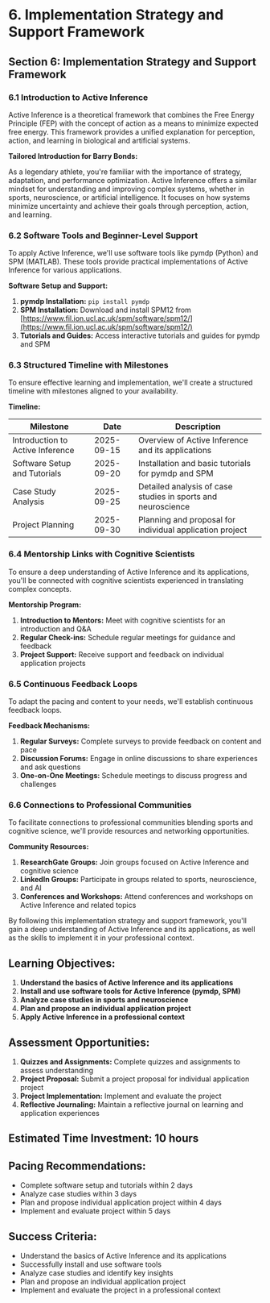# 6. Implementation Strategy and Support Framework

## Section 6: Implementation Strategy and Support Framework

### 6.1 Introduction to Active Inference

Active Inference is a theoretical framework that combines the Free Energy Principle (FEP) with the concept of action as a means to minimize expected free energy. This framework provides a unified explanation for perception, action, and learning in biological and artificial systems.

**Tailored Introduction for Barry Bonds:**

As a legendary athlete, you're familiar with the importance of strategy, adaptation, and performance optimization. Active Inference offers a similar mindset for understanding and improving complex systems, whether in sports, neuroscience, or artificial intelligence. It focuses on how systems minimize uncertainty and achieve their goals through perception, action, and learning.

### 6.2 Software Tools and Beginner-Level Support

To apply Active Inference, we'll use software tools like pymdp (Python) and SPM (MATLAB). These tools provide practical implementations of Active Inference for various applications.

**Software Setup and Support:**

1. **pymdp Installation:** `pip install pymdp`
2. **SPM Installation:** Download and install SPM12 from [https://www.fil.ion.ucl.ac.uk/spm/software/spm12/](https://www.fil.ion.ucl.ac.uk/spm/software/spm12/)
3. **Tutorials and Guides:** Access interactive tutorials and guides for pymdp and SPM

### 6.3 Structured Timeline with Milestones

To ensure effective learning and implementation, we'll create a structured timeline with milestones aligned to your availability.

**Timeline:**

| Milestone | Date | Description |
| --- | --- | --- |
| Introduction to Active Inference | 2025-09-15 | Overview of Active Inference and its applications |
| Software Setup and Tutorials | 2025-09-20 | Installation and basic tutorials for pymdp and SPM |
| Case Study Analysis | 2025-09-25 | Detailed analysis of case studies in sports and neuroscience |
| Project Planning | 2025-09-30 | Planning and proposal for individual application project |

### 6.4 Mentorship Links with Cognitive Scientists

To ensure a deep understanding of Active Inference and its applications, you'll be connected with cognitive scientists experienced in translating complex concepts.

**Mentorship Program:**

1. **Introduction to Mentors:** Meet with cognitive scientists for an introduction and Q&A
2. **Regular Check-ins:** Schedule regular meetings for guidance and feedback
3. **Project Support:** Receive support and feedback on individual application projects

### 6.5 Continuous Feedback Loops

To adapt the pacing and content to your needs, we'll establish continuous feedback loops.

**Feedback Mechanisms:**

1. **Regular Surveys:** Complete surveys to provide feedback on content and pace
2. **Discussion Forums:** Engage in online discussions to share experiences and ask questions
3. **One-on-One Meetings:** Schedule meetings to discuss progress and challenges

### 6.6 Connections to Professional Communities

To facilitate connections to professional communities blending sports and cognitive science, we'll provide resources and networking opportunities.

**Community Resources:**

1. **ResearchGate Groups:** Join groups focused on Active Inference and cognitive science
2. **LinkedIn Groups:** Participate in groups related to sports, neuroscience, and AI
3. **Conferences and Workshops:** Attend conferences and workshops on Active Inference and related topics

By following this implementation strategy and support framework, you'll gain a deep understanding of Active Inference and its applications, as well as the skills to implement it in your professional context.

## Learning Objectives:

1. **Understand the basics of Active Inference and its applications**
2. **Install and use software tools for Active Inference (pymdp, SPM)**
3. **Analyze case studies in sports and neuroscience**
4. **Plan and propose an individual application project**
5. **Apply Active Inference in a professional context**

## Assessment Opportunities:

1. **Quizzes and Assignments:** Complete quizzes and assignments to assess understanding
2. **Project Proposal:** Submit a project proposal for individual application project
3. **Project Implementation:** Implement and evaluate the project
4. **Reflective Journaling:** Maintain a reflective journal on learning and application experiences

## Estimated Time Investment: 10 hours

## Pacing Recommendations:

* Complete software setup and tutorials within 2 days
* Analyze case studies within 3 days
* Plan and propose individual application project within 4 days
* Implement and evaluate project within 5 days

## Success Criteria:

* Understand the basics of Active Inference and its applications
* Successfully install and use software tools
* Analyze case studies and identify key insights
* Plan and propose an individual application project
* Implement and evaluate the project in a professional context